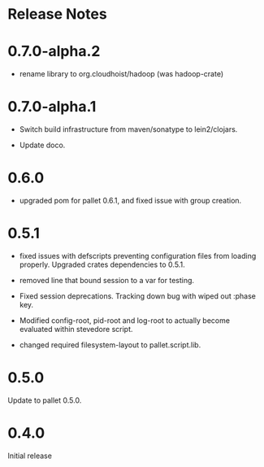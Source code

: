 # Release Notes

# 0.7.0-alpha.2

- rename library to org.cloudhoist/hadoop (was hadoop-crate)

# 0.7.0-alpha.1

- Switch build infrastructure from maven/sonatype to lein2/clojars.

- Update doco.

# 0.6.0
- upgraded pom for pallet 0.6.1, and fixed issue with group creation.

# 0.5.1

- fixed issues with defscripts preventing configuration files from loading
  properly. Upgraded crates dependencies to 0.5.1.

- removed line that bound session to a var for testing.

- Fixed session deprecations. Tracking down bug with wiped out :phase key.

- Modified config-root, pid-root and log-root to actually become evaluated
  within stevedore script.

- changed required filesystem-layout to pallet.script.lib.

# 0.5.0

Update to pallet 0.5.0.

# 0.4.0

Initial release
